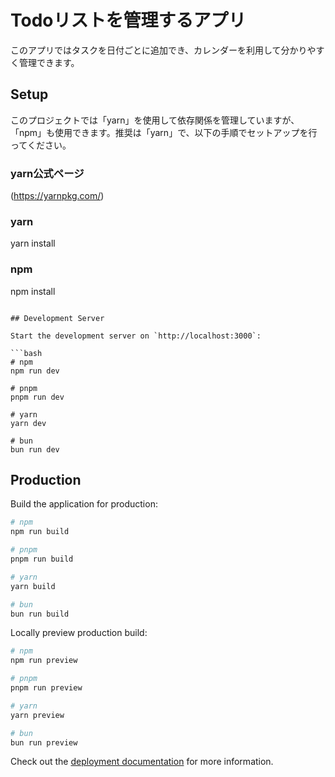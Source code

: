 # Todoリストを管理するアプリ
このアプリではタスクを日付ごとに追加でき、カレンダーを利用して分かりやすく管理できます。

## Setup
このプロジェクトでは「yarn」を使用して依存関係を管理していますが、「npm」も使用できます。推奨は「yarn」で、以下の手順でセットアップを行ってください。
### yarn公式ページ
(https://yarnpkg.com/)
### yarn
yarn install
### npm
npm install



```

## Development Server

Start the development server on `http://localhost:3000`:

```bash
# npm
npm run dev

# pnpm
pnpm run dev

# yarn
yarn dev

# bun
bun run dev
```

## Production

Build the application for production:

```bash
# npm
npm run build

# pnpm
pnpm run build

# yarn
yarn build

# bun
bun run build
```

Locally preview production build:

```bash
# npm
npm run preview

# pnpm
pnpm run preview

# yarn
yarn preview

# bun
bun run preview
```

Check out the [deployment documentation](https://nuxt.com/docs/getting-started/deployment) for more information.
